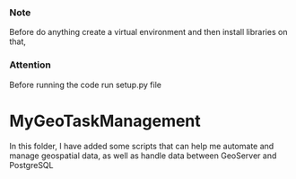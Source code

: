 ### Note
Before do anything create a virtual environment and then install libraries on that,


### Attention
Before running the code run setup.py file


# MyGeoTaskManagement
In this folder, I have added some scripts that can help me automate and manage geospatial data, as well as handle data between GeoServer and PostgreSQL
